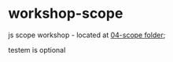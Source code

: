 # workshop-scope

js scope workshop - located at [04-scope folder](./04-scope);

testem is optional
